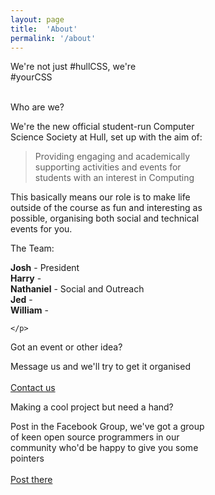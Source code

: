 ```yaml
---
layout: page
title:  'About'
permalink: '/about'
---
```


We're not just #hullCSS, we're <br>
<span class="bigtext-slogan-thing">#yourCSS</span>

<div class="grid-containter">
<br>

<div class="grid-33 mobile-grid-100">
<div class="card mb-2" style="max-width: 20rem;">
  <div class="card-header white">Who are we?</div>
  <div class="card-body text-secondary">
    <p class="card-text">We're the new official student-run Computer Science Society at Hull, set up with the aim of:  <br>
    <blockquote class="blockquote blockquotesmall">
Providing engaging and academically supporting activities and events for students with an interest in Computing
    </blockquote>
    This basically means our role is to make life outside of the course as fun and interesting as possible, organising both social and technical events for you.
    <br>
    </p>
  </div>
</div>
</div>

<div class="grid-33 mobile-grid-100">
<div class="card mb-2" style="max-width: 20rem;">
  <div class="card-header white">The Team: </div>
  <div class="card-body text-secondary">
    <p class="card-text">
    <b>Josh</b> - President <br>
    <b>Harry</b> - <br>
    <b>Nathaniel</b> - Social and Outreach <br>
    <b>Jed</b> - <br>
    <b>William</b> - <br>

    </p>
  </div>
</div>
</div>

<div class="grid-33 mobile-grid-100">
<div class="card mb-2" style="max-width: 20rem;">
  <div class="card-header white">Got an event or other idea?</div>
  <div class="card-body text-secondary">
    <p class="card-text">Message us and we'll try to get it organised <br>
    <br>
    <a href="/contact" class="btn btn-success">Contact us</a>
    </p>
  </div>
</div>
</div>

<div class="grid-33 mobile-grid-100">
<div class="card mb-2" style="max-width: 20rem;">
  <div class="card-header white">Making a cool project but need a hand?</div>
  <div class="card-body text-secondary">
    <p class="card-text">Post in the Facebook Group, we've got a group of keen open source programmers in our community who'd be happy to give you some pointers  <br>
    <br>
    <a href="https://www.facebook.com/groups/hullCSS" class="btn btn-success">Post there</a>
    </p>
  </div>

</div>
</div>